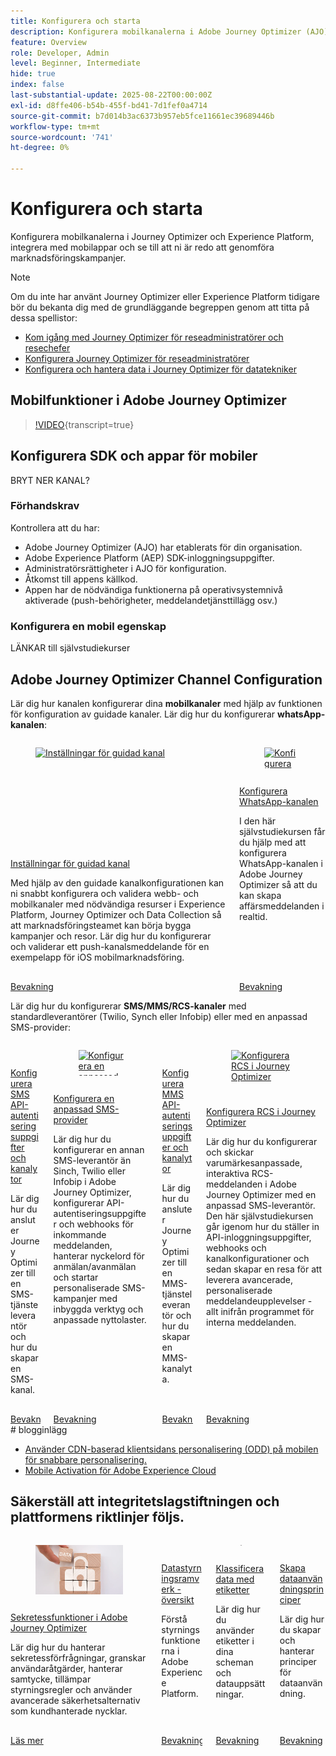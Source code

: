 ```yaml
---
title: Konfigurera och starta
description: Konfigurera mobilkanalerna i Adobe Journey Optimizer (AJO) och Adobe Experience Platform (AEP), integrera med mobilappar och se till att ni är redo att genomföra marknadsföringskampanjer.
feature: Overview
role: Developer, Admin
level: Beginner, Intermediate
hide: true
index: false
last-substantial-update: 2025-08-22T00:00:00Z
exl-id: d8ffe406-b54b-455f-bd41-7d1fef0a4714
source-git-commit: b7d014b3ac6373b957eb5fce11661ec39689446b
workflow-type: tm+mt
source-wordcount: '741'
ht-degree: 0%

---
```


# Konfigurera och starta

Konfigurera mobilkanalerna i Journey Optimizer och Experience Platform, integrera med mobilappar och se till att ni är redo att genomföra marknadsföringskampanjer.

>[!NOTE]
>
>Om du inte har använt Journey Optimizer eller Experience Platform tidigare bör du bekanta dig med de grundläggande begreppen genom att titta på dessa spellistor:
>
>* [Kom igång med Journey Optimizer för reseadministratörer och resechefer](https://experienceleague.adobe.com/sv/playlists/journey-optimizer-getting-started-for-journey-administrators-and-managers)
>* [Konfigurera Journey Optimizer för reseadministratörer](https://experienceleague.adobe.com/sv/playlists/journey-optimizer-configure-journey-optimizer-for-administrators)
>* [Konfigurera och hantera data i Journey Optimizer för datatekniker](https://experienceleague.adobe.com/sv/playlists/journey-optimizer-configure-and-manage-data-for-data-engineers)


## Mobilfunktioner i Adobe Journey Optimizer

>[!VIDEO](https://video.tv.adobe.com/v/342103?quality=12&learn=on){transcript=true}

## Konfigurera SDK och appar för mobiler

BRYT NER KANAL?

### Förhandskrav

Kontrollera att du har:

* Adobe Journey Optimizer (AJO) har etablerats för din organisation.
* Adobe Experience Platform (AEP) SDK-inloggningsuppgifter.
* Administratörsrättigheter i AJO för konfiguration.
* Åtkomst till appens källkod.
* Appen har de nödvändiga funktionerna på operativsystemnivå aktiverade (push-behörigheter, meddelandetjänsttillägg osv.)

### Konfigurera en mobil egenskap

LÄNKAR till självstudiekurser


## Adobe Journey Optimizer Channel Configuration

Lär dig hur kanalen konfigurerar dina **mobilkanaler** med hjälp av funktionen för konfiguration av guidade kanaler. Lär dig hur du konfigurerar **whatsApp-kanalen**:

<!-- CARDS
* https://experienceleague.adobe.com/sv/docs/journey-optimizer-learn/tutorials/configuration/channel-configuration/web-and-mobile-channels/guided-channel-setup
* https://experienceleague.adobe.com/sv/docs/journey-optimizer-learn/tutorials/configuration/channel-configuration/whatsapp-channel/set-up-whatsapp-channel
-->
<!-- START CARDS HTML - DO NOT MODIFY BY HAND -->
<div class="columns">
    <div class="column is-half-tablet is-half-desktop is-one-third-widescreen" aria-label="Guided channel setup">
        <div class="card" style="height: 100%; display: flex; flex-direction: column; height: 100%;">
            <div class="card-image">
                <figure class="image x-is-16by9">
                    <a href="https://experienceleague.adobe.com/sv/docs/journey-optimizer-learn/tutorials/configuration/channel-configuration/web-and-mobile-channels/guided-channel-setup" title="Inställningar för guidad kanal" target="_blank" rel="referrer">
                        <img class="is-bordered-r-small" src="https://video.tv.adobe.com/v/3433053/?format=jpeg&nocache=1755888511558" alt="Inställningar för guidad kanal"
                             style="width: 100%; aspect-ratio: 16 / 9; object-fit: cover; overflow: hidden; display: block; margin: auto;">
                    </a>
                </figure>
            </div>
            <div class="card-content is-padded-small" style="display: flex; flex-direction: column; flex-grow: 1; justify-content: space-between;">
                <div class="top-card-content">
                    <p class="headline is-size-6 has-text-weight-bold">
                        <a href="https://experienceleague.adobe.com/sv/docs/journey-optimizer-learn/tutorials/configuration/channel-configuration/web-and-mobile-channels/guided-channel-setup" target="_blank" rel="referrer" title="Inställningar för guidad kanal">Inställningar för guidad kanal</a>
                    </p>
                    <p class="is-size-6">Med hjälp av den guidade kanalkonfigurationen kan ni snabbt konfigurera och validera webb- och mobilkanaler med nödvändiga resurser i Experience Platform, Journey Optimizer och Data Collection så att marknadsföringsteamet kan börja bygga kampanjer och resor. Lär dig hur du konfigurerar och validerar ett push-kanalsmeddelande för en exempelapp för iOS mobilmarknadsföring.</p>
                </div>
                <a href="https://experienceleague.adobe.com/sv/docs/journey-optimizer-learn/tutorials/configuration/channel-configuration/web-and-mobile-channels/guided-channel-setup" target="_blank" rel="referrer" class="spectrum-Button spectrum-Button--outline spectrum-Button--primary spectrum-Button--sizeM" style="align-self: flex-start; margin-top: 1rem;">
                    <span class="spectrum-Button-label has-no-wrap has-text-weight-bold">Bevakning</span>
                </a>
            </div>
        </div>
    </div>
    <div class="column is-half-tablet is-half-desktop is-one-third-widescreen" aria-label="Set up the WhatsApp channel">
        <div class="card" style="height: 100%; display: flex; flex-direction: column; height: 100%;">
            <div class="card-image">
                <figure class="image x-is-16by9">
                    <a href="https://experienceleague.adobe.com/sv/docs/journey-optimizer-learn/tutorials/configuration/channel-configuration/whatsapp-channel/set-up-whatsapp-channel" title="Konfigurera WhatsApp-kanalen" target="_blank" rel="referrer">
                        <img class="is-bordered-r-small" src="https://video.tv.adobe.com/v/3470272/?format=jpeg&nocache=1755888511569&captions=swe" alt="Konfigurera WhatsApp-kanalen"
                             style="width: 100%; aspect-ratio: 16 / 9; object-fit: cover; overflow: hidden; display: block; margin: auto;">
                    </a>
                </figure>
            </div>
            <div class="card-content is-padded-small" style="display: flex; flex-direction: column; flex-grow: 1; justify-content: space-between;">
                <div class="top-card-content">
                    <p class="headline is-size-6 has-text-weight-bold">
                        <a href="https://experienceleague.adobe.com/sv/docs/journey-optimizer-learn/tutorials/configuration/channel-configuration/whatsapp-channel/set-up-whatsapp-channel" target="_blank" rel="referrer" title="Konfigurera WhatsApp-kanalen">Konfigurera WhatsApp-kanalen</a>
                    </p>
                    <p class="is-size-6">I den här självstudiekursen får du hjälp med att konfigurera WhatsApp-kanalen i Adobe Journey Optimizer så att du kan skapa affärsmeddelanden i realtid.</p>
                </div>
                <a href="https://experienceleague.adobe.com/sv/docs/journey-optimizer-learn/tutorials/configuration/channel-configuration/whatsapp-channel/set-up-whatsapp-channel" target="_blank" rel="referrer" class="spectrum-Button spectrum-Button--outline spectrum-Button--primary spectrum-Button--sizeM" style="align-self: flex-start; margin-top: 1rem;">
                    <span class="spectrum-Button-label has-no-wrap has-text-weight-bold">Bevakning</span>
                </a>
            </div>
        </div>
    </div>
</div>
<!-- END CARDS HTML - DO NOT MODIFY BY HAND -->


Lär dig hur du konfigurerar **SMS/MMS/RCS-kanaler** med standardleverantörer (Twilio, Synch eller Infobip) eller med en anpassad SMS-provider:

<!-- CARDS
* https://experienceleague.adobe.com/sv/docs/journey-optimizer-learn/tutorials/configuration/channel-configuration/sms-mms-channel/set-up-sms-channel
* https://experienceleague.adobe.com/sv/docs/journey-optimizer-learn/tutorials/configuration/channel-configuration/sms-mms-channel/configure-custom-sms-provider
* https://experienceleague.adobe.com/sv/docs/journey-optimizer-learn/tutorials/configuration/channel-configuration/sms-mms-channel/configure-mms-api-credentials-and-channel-surfaces
* https://experienceleague.adobe.com/sv/docs/journey-optimizer-learn/tutorials/configuration/channel-configuration/sms-mms-channel/set-up-rcs
-->
<!-- START CARDS HTML - DO NOT MODIFY BY HAND -->
<div class="columns">
    <div class="column is-half-tablet is-half-desktop is-one-third-widescreen" aria-label="Configure SMS API credentials and channel surfaces">
        <div class="card" style="height: 100%; display: flex; flex-direction: column; height: 100%;">
            <div class="card-image">
                <figure class="image x-is-16by9">
                    <a href="https://experienceleague.adobe.com/sv/docs/journey-optimizer-learn/tutorials/configuration/channel-configuration/sms-mms-channel/set-up-sms-channel" title="Konfigurera SMS API-autentiseringsuppgifter och kanalytor" target="_blank" rel="referrer">
                        <img class="is-bordered-r-small" src="https://video.tv.adobe.com/v/3413355?format=jpeg&nocache=1755888512031" alt="Konfigurera SMS API-autentiseringsuppgifter och kanalytor"
                             style="width: 100%; aspect-ratio: 16 / 9; object-fit: cover; overflow: hidden; display: block; margin: auto;">
                    </a>
                </figure>
            </div>
            <div class="card-content is-padded-small" style="display: flex; flex-direction: column; flex-grow: 1; justify-content: space-between;">
                <div class="top-card-content">
                    <p class="headline is-size-6 has-text-weight-bold">
                        <a href="https://experienceleague.adobe.com/sv/docs/journey-optimizer-learn/tutorials/configuration/channel-configuration/sms-mms-channel/set-up-sms-channel" target="_blank" rel="referrer" title="Konfigurera SMS API-autentiseringsuppgifter och kanalytor">Konfigurera SMS API-autentiseringsuppgifter och kanalytor</a>
                    </p>
                    <p class="is-size-6">Lär dig hur du ansluter Journey Optimizer till en SMS-tjänsteleverantör och hur du skapar en SMS-kanal.</p>
                </div>
                <a href="https://experienceleague.adobe.com/sv/docs/journey-optimizer-learn/tutorials/configuration/channel-configuration/sms-mms-channel/set-up-sms-channel" target="_blank" rel="referrer" class="spectrum-Button spectrum-Button--outline spectrum-Button--primary spectrum-Button--sizeM" style="align-self: flex-start; margin-top: 1rem;">
                    <span class="spectrum-Button-label has-no-wrap has-text-weight-bold">Bevakning</span>
                </a>
            </div>
        </div>
    </div>
    <div class="column is-half-tablet is-half-desktop is-one-third-widescreen" aria-label="Configure a custom SMS provider">
        <div class="card" style="height: 100%; display: flex; flex-direction: column; height: 100%;">
            <div class="card-image">
                <figure class="image x-is-16by9">
                    <a href="https://experienceleague.adobe.com/sv/docs/journey-optimizer-learn/tutorials/configuration/channel-configuration/sms-mms-channel/configure-custom-sms-provider" title="Konfigurera en anpassad SMS-provider" target="_blank" rel="referrer">
                        <img class="is-bordered-r-small" src="https://video.tv.adobe.com/v/3431625/?format=jpeg&nocache=1755888512068" alt="Konfigurera en anpassad SMS-provider"
                             style="width: 100%; aspect-ratio: 16 / 9; object-fit: cover; overflow: hidden; display: block; margin: auto;">
                    </a>
                </figure>
            </div>
            <div class="card-content is-padded-small" style="display: flex; flex-direction: column; flex-grow: 1; justify-content: space-between;">
                <div class="top-card-content">
                    <p class="headline is-size-6 has-text-weight-bold">
                        <a href="https://experienceleague.adobe.com/sv/docs/journey-optimizer-learn/tutorials/configuration/channel-configuration/sms-mms-channel/configure-custom-sms-provider" target="_blank" rel="referrer" title="Konfigurera en anpassad SMS-provider">Konfigurera en anpassad SMS-provider</a>
                    </p>
                    <p class="is-size-6">Lär dig hur du konfigurerar en annan SMS-leverantör än Sinch, Twilio eller Infobip i Adobe Journey Optimizer, konfigurerar API-autentiseringsuppgifter och webhooks för inkommande meddelanden, hanterar nyckelord för anmälan/avanmälan och startar personaliserade SMS-kampanjer med inbyggda verktyg och anpassade nyttolaster.</p>
                </div>
                <a href="https://experienceleague.adobe.com/sv/docs/journey-optimizer-learn/tutorials/configuration/channel-configuration/sms-mms-channel/configure-custom-sms-provider" target="_blank" rel="referrer" class="spectrum-Button spectrum-Button--outline spectrum-Button--primary spectrum-Button--sizeM" style="align-self: flex-start; margin-top: 1rem;">
                    <span class="spectrum-Button-label has-no-wrap has-text-weight-bold">Bevakning</span>
                </a>
            </div>
        </div>
    </div>
    <div class="column is-half-tablet is-half-desktop is-one-third-widescreen" aria-label="Configure MMS API credentials and channel surfaces">
        <div class="card" style="height: 100%; display: flex; flex-direction: column; height: 100%;">
            <div class="card-image">
                <figure class="image x-is-16by9">
                    <a href="https://experienceleague.adobe.com/sv/docs/journey-optimizer-learn/tutorials/configuration/channel-configuration/sms-mms-channel/configure-mms-api-credentials-and-channel-surfaces" title="Konfigurera MMS API-autentiseringsuppgifter och kanalytor" target="_blank" rel="referrer">
                        <img class="is-bordered-r-small" src="https://video.tv.adobe.com/v/3438050/?format=jpeg&nocache=1755888512061&captions=swe" alt="Konfigurera MMS API-autentiseringsuppgifter och kanalytor"
                             style="width: 100%; aspect-ratio: 16 / 9; object-fit: cover; overflow: hidden; display: block; margin: auto;">
                    </a>
                </figure>
            </div>
            <div class="card-content is-padded-small" style="display: flex; flex-direction: column; flex-grow: 1; justify-content: space-between;">
                <div class="top-card-content">
                    <p class="headline is-size-6 has-text-weight-bold">
                        <a href="https://experienceleague.adobe.com/sv/docs/journey-optimizer-learn/tutorials/configuration/channel-configuration/sms-mms-channel/configure-mms-api-credentials-and-channel-surfaces" target="_blank" rel="referrer" title="Konfigurera MMS API-autentiseringsuppgifter och kanalytor">Konfigurera MMS API-autentiseringsuppgifter och kanalytor</a>
                    </p>
                    <p class="is-size-6">Lär dig hur du ansluter Journey Optimizer till en MMS-tjänsteleverantör och hur du skapar en MMS-kanalyta.</p>
                </div>
                <a href="https://experienceleague.adobe.com/sv/docs/journey-optimizer-learn/tutorials/configuration/channel-configuration/sms-mms-channel/configure-mms-api-credentials-and-channel-surfaces" target="_blank" rel="referrer" class="spectrum-Button spectrum-Button--outline spectrum-Button--primary spectrum-Button--sizeM" style="align-self: flex-start; margin-top: 1rem;">
                    <span class="spectrum-Button-label has-no-wrap has-text-weight-bold">Bevakning</span>
                </a>
            </div>
        </div>
    </div>
    <div class="column is-half-tablet is-half-desktop is-one-third-widescreen" aria-label="Set up RCS in Journey Optimizer">
        <div class="card" style="height: 100%; display: flex; flex-direction: column; height: 100%;">
            <div class="card-image">
                <figure class="image x-is-16by9">
                    <a href="https://experienceleague.adobe.com/sv/docs/journey-optimizer-learn/tutorials/configuration/channel-configuration/sms-mms-channel/set-up-rcs" title="Konfigurera RCS i Journey Optimizer" target="_blank" rel="referrer">
                        <img class="is-bordered-r-small" src="https://video.tv.adobe.com/v/3464759/?format=jpeg&nocache=1755888512073&captions=swe" alt="Konfigurera RCS i Journey Optimizer"
                             style="width: 100%; aspect-ratio: 16 / 9; object-fit: cover; overflow: hidden; display: block; margin: auto;">
                    </a>
                </figure>
            </div>
            <div class="card-content is-padded-small" style="display: flex; flex-direction: column; flex-grow: 1; justify-content: space-between;">
                <div class="top-card-content">
                    <p class="headline is-size-6 has-text-weight-bold">
                        <a href="https://experienceleague.adobe.com/sv/docs/journey-optimizer-learn/tutorials/configuration/channel-configuration/sms-mms-channel/set-up-rcs" target="_blank" rel="referrer" title="Konfigurera RCS i Journey Optimizer">Konfigurera RCS i Journey Optimizer</a>
                    </p>
                    <p class="is-size-6">Lär dig hur du konfigurerar och skickar varumärkesanpassade, interaktiva RCS-meddelanden i Adobe Journey Optimizer med en anpassad SMS-leverantör. Den här självstudiekursen går igenom hur du ställer in API-inloggningsuppgifter, webhooks och kanalkonfigurationer och sedan skapar en resa för att leverera avancerade, personaliserade meddelandeupplevelser - allt inifrån programmet för interna meddelanden.</p>
                </div>
                <a href="https://experienceleague.adobe.com/sv/docs/journey-optimizer-learn/tutorials/configuration/channel-configuration/sms-mms-channel/set-up-rcs" target="_blank" rel="referrer" class="spectrum-Button spectrum-Button--outline spectrum-Button--primary spectrum-Button--sizeM" style="align-self: flex-start; margin-top: 1rem;">
                    <span class="spectrum-Button-label has-no-wrap has-text-weight-bold">Bevakning</span>
                </a>
            </div>
        </div>
    </div>
</div>
<!-- END CARDS HTML - DO NOT MODIFY BY HAND -->
&#x200B;# blogginlägg

* [Använder CDN-baserad klientsidans personalisering (ODD) på mobilen för snabbare personalisering.](https://experienceleaguecommunities.adobe.com/t5/journey-optimizer-blogs/using-cdn-based-client-side-personalization-odd-on-mobile-for/ba-p/761626)
* [Mobile Activation för Adobe Experience Cloud](https://experienceleaguecommunities.adobe.com/t5/adobe-target-blogs/mobile-activation-for-adobe-experience-cloud/ba-p/541595)

## Säkerställ att integritetslagstiftningen och plattformens riktlinjer följs.

<!-- CARDS
* https://experienceleague.adobe.com/sv/docs/journey-optimizer/using/privacy/privacy-landing-page{image=../mobile-learning-hub/assets/privacy.webp}{title = Privacy Features in Adobe Journey Optimizer}{description = Learn how to process privacy requests, audit user actions, manage consent, apply governance rules, and leverage advanced security options like Customer Managed Keys.}
* https://experienceleague.adobe.com/sv/docs/journey-optimizer-learn/tutorials/data-governance-and-privacy/data-governance-framework
* https://experienceleague.adobe.com/sv/docs/journey-optimizer-learn/tutorials/data-governance-and-privacy/classify-data-using-lables{cta = Watch}
* https://experienceleague.adobe.com/sv/docs/journey-optimizer-learn/tutorials/data-governance-and-privacy/create-data-usage-policies
-->
<!-- START CARDS HTML - DO NOT MODIFY BY HAND -->
<div class="columns">
    <div class="column is-half-tablet is-half-desktop is-one-third-widescreen" aria-label="Privacy Features in Adobe Journey Optimizer">
        <div class="card" style="height: 100%; display: flex; flex-direction: column; height: 100%;">
            <div class="card-image">
                <figure class="image x-is-16by9">
                    <a href="https://experienceleague.adobe.com/sv/docs/journey-optimizer/using/privacy/privacy-landing-page" title="Sekretessfunktioner i Adobe Journey Optimizer" target="_blank" rel="referrer">
                        <img class="is-bordered-r-small" src="../mobile-learning-hub/assets/privacy.webp" alt="Sekretessfunktioner i Adobe Journey Optimizer"
                             style="width: 100%; aspect-ratio: 16 / 9; object-fit: cover; overflow: hidden; display: block; margin: auto;">
                    </a>
                </figure>
            </div>
            <div class="card-content is-padded-small" style="display: flex; flex-direction: column; flex-grow: 1; justify-content: space-between;">
                <div class="top-card-content">
                    <p class="headline is-size-6 has-text-weight-bold">
                        <a href="https://experienceleague.adobe.com/sv/docs/journey-optimizer/using/privacy/privacy-landing-page" target="_blank" rel="referrer" title="Sekretessfunktioner i Adobe Journey Optimizer">Sekretessfunktioner i Adobe Journey Optimizer</a>
                    </p>
                    <p class="is-size-6">Lär dig hur du hanterar sekretessförfrågningar, granskar användaråtgärder, hanterar samtycke, tillämpar styrningsregler och använder avancerade säkerhetsalternativ som kundhanterade nycklar.</p>
                </div>
                <a href="https://experienceleague.adobe.com/sv/docs/journey-optimizer/using/privacy/privacy-landing-page" target="_blank" rel="referrer" class="spectrum-Button spectrum-Button--outline spectrum-Button--primary spectrum-Button--sizeM" style="align-self: flex-start; margin-top: 1rem;">
                    <span class="spectrum-Button-label has-no-wrap has-text-weight-bold">Läs mer</span>
                </a>
            </div>
        </div>
    </div>
    <div class="column is-half-tablet is-half-desktop is-one-third-widescreen" aria-label="Data Governance Framework Overview">
        <div class="card" style="height: 100%; display: flex; flex-direction: column; height: 100%;">
            <div class="card-image">
                <figure class="image x-is-16by9">
                    <a href="https://experienceleague.adobe.com/sv/docs/journey-optimizer-learn/tutorials/data-governance-and-privacy/data-governance-framework" title="Datastyrningsramverk - översikt" target="_blank" rel="referrer">
                        <img class="is-bordered-r-small" src="https://video.tv.adobe.com/v/29708/?format=jpeg&nocache=1755888512557" alt="Datastyrningsramverk - översikt"
                             style="width: 100%; aspect-ratio: 16 / 9; object-fit: cover; overflow: hidden; display: block; margin: auto;">
                    </a>
                </figure>
            </div>
            <div class="card-content is-padded-small" style="display: flex; flex-direction: column; flex-grow: 1; justify-content: space-between;">
                <div class="top-card-content">
                    <p class="headline is-size-6 has-text-weight-bold">
                        <a href="https://experienceleague.adobe.com/sv/docs/journey-optimizer-learn/tutorials/data-governance-and-privacy/data-governance-framework" target="_blank" rel="referrer" title="Datastyrningsramverk - översikt">Datastyrningsramverk - översikt</a>
                    </p>
                    <p class="is-size-6">Förstå styrningsfunktionerna i Adobe Experience Platform.</p>
                </div>
                <a href="https://experienceleague.adobe.com/sv/docs/journey-optimizer-learn/tutorials/data-governance-and-privacy/data-governance-framework" target="_blank" rel="referrer" class="spectrum-Button spectrum-Button--outline spectrum-Button--primary spectrum-Button--sizeM" style="align-self: flex-start; margin-top: 1rem;">
                    <span class="spectrum-Button-label has-no-wrap has-text-weight-bold">Bevakning</span>
                </a>
            </div>
        </div>
    </div>
    <div class="column is-half-tablet is-half-desktop is-one-third-widescreen" aria-label="Classify data using labels">
        <div class="card" style="height: 100%; display: flex; flex-direction: column; height: 100%;">
            <div class="card-image">
                <figure class="image x-is-16by9">
                    <a href="https://experienceleague.adobe.com/sv/docs/journey-optimizer-learn/tutorials/data-governance-and-privacy/classify-data-using-lables" title="Klassificera data med etiketter" target="_blank" rel="referrer">
                        <img class="is-bordered-r-small" src="https://video.tv.adobe.com/v/29709?format=jpeg&nocache=1755888512540" alt="Klassificera data med etiketter"
                             style="width: 100%; aspect-ratio: 16 / 9; object-fit: cover; overflow: hidden; display: block; margin: auto;">
                    </a>
                </figure>
            </div>
            <div class="card-content is-padded-small" style="display: flex; flex-direction: column; flex-grow: 1; justify-content: space-between;">
                <div class="top-card-content">
                    <p class="headline is-size-6 has-text-weight-bold">
                        <a href="https://experienceleague.adobe.com/sv/docs/journey-optimizer-learn/tutorials/data-governance-and-privacy/classify-data-using-lables" target="_blank" rel="referrer" title="Klassificera data med etiketter">Klassificera data med etiketter</a>
                    </p>
                    <p class="is-size-6">Lär dig hur du använder etiketter i dina scheman och datauppsättningar.</p>
                </div>
                <a href="https://experienceleague.adobe.com/sv/docs/journey-optimizer-learn/tutorials/data-governance-and-privacy/classify-data-using-lables" target="_blank" rel="referrer" class="spectrum-Button spectrum-Button--outline spectrum-Button--primary spectrum-Button--sizeM" style="align-self: flex-start; margin-top: 1rem;">
                    <span class="spectrum-Button-label has-no-wrap has-text-weight-bold">Bevakning</span>
                </a>
            </div>
        </div>
    </div>
    <div class="column is-half-tablet is-half-desktop is-one-third-widescreen" aria-label="Create Data Usage Policies">
        <div class="card" style="height: 100%; display: flex; flex-direction: column; height: 100%;">
            <div class="card-image">
                <figure class="image x-is-16by9">
                    <a href="https://experienceleague.adobe.com/sv/docs/journey-optimizer-learn/tutorials/data-governance-and-privacy/create-data-usage-policies" title="Skapa dataanvändningsprinciper" target="_blank" rel="referrer">
                        <img class="is-bordered-r-small" src="https://video.tv.adobe.com/v/32977/?format=jpeg&nocache=1755888512550" alt="Skapa dataanvändningsprinciper"
                             style="width: 100%; aspect-ratio: 16 / 9; object-fit: cover; overflow: hidden; display: block; margin: auto;">
                    </a>
                </figure>
            </div>
            <div class="card-content is-padded-small" style="display: flex; flex-direction: column; flex-grow: 1; justify-content: space-between;">
                <div class="top-card-content">
                    <p class="headline is-size-6 has-text-weight-bold">
                        <a href="https://experienceleague.adobe.com/sv/docs/journey-optimizer-learn/tutorials/data-governance-and-privacy/create-data-usage-policies" target="_blank" rel="referrer" title="Skapa dataanvändningsprinciper">Skapa dataanvändningsprinciper</a>
                    </p>
                    <p class="is-size-6">Lär dig hur du skapar och hanterar principer för dataanvändning.</p>
                </div>
                <a href="https://experienceleague.adobe.com/sv/docs/journey-optimizer-learn/tutorials/data-governance-and-privacy/create-data-usage-policies" target="_blank" rel="referrer" class="spectrum-Button spectrum-Button--outline spectrum-Button--primary spectrum-Button--sizeM" style="align-self: flex-start; margin-top: 1rem;">
                    <span class="spectrum-Button-label has-no-wrap has-text-weight-bold">Bevakning</span>
                </a>
            </div>
        </div>
    </div>
</div>
<!-- END CARDS HTML - DO NOT MODIFY BY HAND -->
